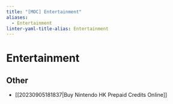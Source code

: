 ```yaml
---
title: "[MOC] Entertainment"
aliases:
  - Entertainment
linter-yaml-title-alias: Entertainment
---
```


# Entertainment

## Other

- [[20230905181837|Buy Nintendo HK Prepaid Credits Online]]
